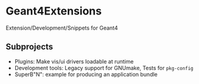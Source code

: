# Geant4Extensions
Extension/Development/Snippets for Geant4

## Subprojects
- Plugins: Make vis/ui drivers loadable at runtime
- Development tools: Legacy support for GNUmake, Tests for `pkg-config`
- SuperB"N": example for producing an application bundle
